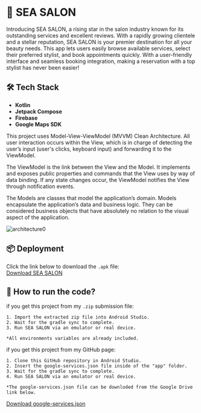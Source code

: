 # 💅 SEA SALON

Introducing SEA SALON, a rising star in the salon industry known for its outstanding services and excellent reviews.
With a rapidly growing clientele and a stellar reputation, SEA SALON is your premier destination for all your beauty needs.
This app lets users easily browse available services, select their preferred stylist, and book appointments quickly.
With a user-friendly interface and seamless booking integration, making a reservation with a top stylist has never been easier!

## 🛠️ Tech Stack

- **Kotlin**
- **Jetpack Compose**
- **Firebase**
- **Google Maps SDK**


This project uses Model-View-ViewModel (MVVM) Clean Architecture. 
All user interaction occurs within the View, which is in charge of detecting 
the user’s input (user's clicks, keyboard input) and forwarding it to the ViewModel.

The ViewModel is the link between the View and the Model. 
It implements and exposes public properties and commands that 
the View uses by way of data binding. If any state changes occur, 
the ViewModel notifies the View through notification events.

The Models are classes that model the application’s domain. 
Models encapsulate the application’s data and business logic. 
They can be considered business objects that have absolutely no 
relation to the visual aspect of the application.

![architecture0](https://github.com/elginbrian/COMPFEST16-SEA-SALON/assets/132267129/1a377adb-99d5-4fce-9c89-2825c6980527)

## 📦 Deployment

Click the link below to download the `.apk` file: </br>
[Download SEA SALON](https://drive.google.com/drive/folders/1WrW06zoaSF2dsebosySsfyTZ0Frn15sE?usp=sharing)

## 🚀 How to run the code?

if you get this project from my `.zip` submission file:

    1. Import the extracted zip file into Android Studio.
    2. Wait for the gradle sync to complete.
    3. Run SEA SALON via an emulator or real device.

    *All environments variables are already included.

if you get this project from my GitHub page:

    1. Clone this GitHub repository in Android Studio.
    2. Insert the google-services.json file inside of the "app" folder.
    3. Wait for the gradle sync to complete.
    4. Run SEA SALON via an emulator or real device.

    *The google-services.json file can be downloded from the Google Drive link below.

[Download google-services.json](https://drive.google.com/drive/folders/1WrW06zoaSF2dsebosySsfyTZ0Frn15sE?usp=sharing)
